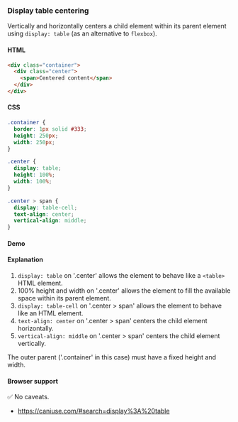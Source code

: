 ### Display table centering

Vertically and horizontally centers a child element within its parent element using `display: table` (as an alternative to `flexbox`).

#### HTML

```html
<div class="container">
  <div class="center">
    <span>Centered content</span>
  </div>
</div>
```

#### CSS

```css
.container {
  border: 1px solid #333;
  height: 250px;
  width: 250px;
}

.center {
  display: table;
  height: 100%;
  width: 100%;
}

.center > span {
  display: table-cell;
  text-align: center;
  vertical-align: middle;
}
```

#### Demo

#### Explanation

1. `display: table` on '.center' allows the element to behave like a `<table>` HTML element.
2. 100% height and width on '.center' allows the element to fill the available space within its parent element.
3. `display: table-cell` on '.center > span' allows the element to behave like an <td> HTML element.
4. `text-align: center` on '.center > span' centers the child element horizontally.
5. `vertical-align: middle` on '.center > span' centers the child element vertically.

The outer parent ('.container' in this case) must have a fixed height and width.

#### Browser support

<span class="snippet__support-note">✅ No caveats.</span>

- https://caniuse.com/#search=display%3A%20table

<!-- tags: layout -->
